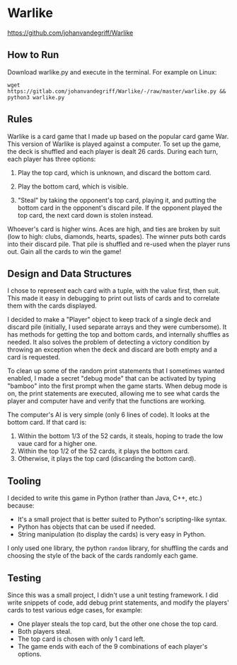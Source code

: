 # Warlike

https://github.com/johanvandegriff/Warlike

## How to Run

Download warlike.py and execute in the terminal. For example on Linux:

```
wget https://gitlab.com/johanvandegriff/Warlike/-/raw/master/warlike.py && python3 warlike.py
```

## Rules

Warlike is a card game that I made up based on the popular card game War. This
version of Warlike is played against a computer. To set up the game, the deck
is shuffled and each player is dealt 26 cards. During each turn, each player
has three options:

1. Play the top card, which is unknown, and discard the bottom card.

2. Play the bottom card, which is visible.

3. "Steal" by taking the opponent's top card, playing it, and putting
the bottom card in the opponent's discard pile. If the opponent
played the top card, the next card down is stolen instead.

Whoever's card is higher wins. Aces are high, and ties are broken by suit (low
to high: clubs, diamonds, hearts, spades). The winner puts both cards into their
discard pile. That pile is shuffled and re-used when the player runs out. Gain
all the cards to win the game!

## Design and Data Structures

I chose to represent each card with a tuple, with the value first, then suit.
This made it easy in debugging to print out lists of cards and to correlate them
with the cards displayed.

I decided to make a "Player" object to keep track of a single deck and discard
pile (initially, I used separate arrays and they were cumbersome). It has
methods for getting the top and bottom cards, and internally shuffles as needed.
It also solves the problem of detecting a victory condition by throwing an
exception when the deck and discard are both empty and a card is requested.

To clean up some of the random print statements that I sometimes wanted enabled,
I made a secret "debug mode" that can be activated by typing "bamboo" into the
first prompt when the game starts. When debug mode is on, the print statements
are executed, allowing me to see what cards the player and computer have and
verify that the functions are working.

The computer's AI is very simple (only 6 lines of code). It looks at the bottom
card. If that card is:

1. Within the bottom 1/3 of the 52 cards, it steals, hoping to trade the low
vaue card for a higher one.
2. Within the top 1/2 of the 52 cards, it plays the bottom card.
3. Otherwise, it plays the top card (discarding the bottom card).


## Tooling

I decided to write this game in Python (rather than Java, C++, etc.) because:

* It's a small project that is better suited to Python's scripting-like syntax.
* Python has objects that can be used if needed.
* String manipulation (to display the cards) is very easy in Python.

I only used one library, the python `random` library, for shuffling the cards
and choosing the style of the back of the cards randomly each game.

## Testing

Since this was a small project, I didn't use a unit testing framework. I did
write snippets of code, add debug print statements, and modify the players'
cards to test various edge cases, for example:

* One player steals the top card, but the other one chose the top card.
* Both players steal.
* The top card is chosen with only 1 card left.
* The game ends with each of the 9 combinations of each player's options.
